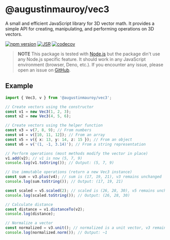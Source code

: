 # @augustinmauroy/vec3

A small and efficient JavaScript library for 3D vector math. It provides a simple API for creating, manipulating, and performing operations on 3D vectors.

[![npm version](https://img.shields.io/npm/v/@augustinmauroy/vec3.svg)](https://www.npmjs.com/package/@augustinmauroy/vec3)
[![JSR](https://jsr.io/badges/@augustinmauroy/vec3)](https://jsr.io/@augustinmauroy/vec3)
[![codecov](https://codecov.io/gh/AugustinMauroy/vec3/graph/badge.svg?token=UXAYBOEA8W)](https://codecov.io/gh/AugustinMauroy/vec3)

> **NOTE** This package is tested with [Node.js](https://nodejs.org/en/) but the package din't use any Node.js specific feature. It should work in any JavaScript environment (browser, Deno, etc.). If you encounter any issue, please open an issue on [GitHub](https://github.com/AugustinMauroy/vec3/issues).

## Example

```typescript
import { Vec3, v } from '@augustinmauroy/vec3';

// Create vectors using the constructor
const v1 = new Vec3(1, 2, 3);
const v2 = new Vec3(4, 5, 6);

// Create vectors using the helper function
const v3 = v(7, 8, 9); // From numbers
const v4 = v([10, 11, 12]); // From an array
const v5 = v({ x: 13, y: 14, z: 15 }); // From an object
const v6 = v('(1, -1, 3.14)'); // From a string representation

// Perform operations (most methods modify the vector in place)
v1.add(v2); // v1 is now (5, 7, 9)
console.log(v1.toString()); // Output: (5, 7, 9)

// Use immutable operations (return a new Vec3 instance)
const sum = v3.plus(v4); // sum is (17, 19, 21), v3 remains unchanged
console.log(sum.toString()); // Output: (17, 19, 21)

const scaled = v5.scaled(2); // scaled is (26, 28, 30), v5 remains unchanged
console.log(scaled.toString()); // Output: (26, 28, 30)

// Calculate distance
const distance = v1.distanceTo(v2);
console.log(distance);

// Normalize a vector
const normalized = v3.unit(); // normalized is a unit vector, v3 remains unchanged
console.log(normalized.norm()); // Output: ~1
```
